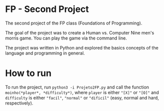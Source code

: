 # FP - Second Project

The second project of the FP class (Foundations of Programming).

The goal of the project was to create a Human vs. Computer Nine men's morris game.
You can play the game via the command line.

The project was written in Python and explored the basics concepts of the language and programming in general.

# How to run

To run the project, run `python3 -i Projeto2FP.py` and call the function `moinho(*player*, *difficulty*)`, where `player` is either `"[X]"` or `"[O]"` and `difficulty` is either `"facil"`, `"normal"` or `"dificil"` (easy, normal and hard, respectively).
